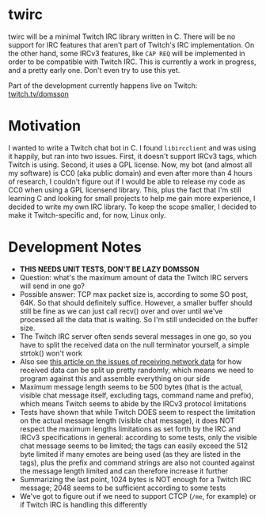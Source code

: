 # twirc

twirc will be a minimal Twitch IRC library written in C. There will be no support for IRC features that aren't part of Twitch's IRC implementation. On the other hand, some IRCv3 features, like `CAP REQ` will be implemented in order to be compatible with Twitch IRC. This is currently a work in progress, and a pretty early one. Don't even try to use this yet.

Part of the development currently happens live on Twitch: [twitch.tv/domsson](https://twitch.tv/domsson)

# Motivation

I wanted to write a Twitch chat bot in C. I found `libircclient` and was using it happily, but ran into two issues. First, it doesn't support IRCv3 tags, which Twitch is using. Second, it uses a GPL license. Now, my bot (and almost all my software) is CC0 (aka public domain) and even after more than 4 hours of research, I couldn't figure out if I would be able to release my code as CC0 when using a GPL licensend library. This, plus the fact that I'm still learning C and looking for small projects to help me gain more experience, I decided to write my own IRC library. To keep the scope smaller, I decided to make it Twitch-specific and, for now, Linux only. 

# Development Notes

- **THIS NEEDS UNIT TESTS, DON'T BE LAZY DOMSSON**
- Question: what's the maximum amount of data the Twitch IRC servers will send in one go? 
- Possible answer: TCP max packet size is, according to some SO post, 64K. So that should definitely suffice. However, a smaller buffer should still be fine as we can just call recv() over and over until we've processed all the data that is waiting. So I'm still undecided on the buffer size.
- The Twitch IRC server often sends several messages in one go, so you have to split the received data on the null terminator yourself, a simple strtok() won't work
- Also see [this article on the issues of receiving network data](https://faq.cprogramming.com/cgi-bin/smartfaq.cgi?id=1044780608&answer=1108255660) for how received data can be split up pretty randomly, which means we need to program against this and assemble everything on our side 
- Maximum message length seems to be 500 bytes (that is the actual, visible chat message itself, excluding tags, command name and prefix), which means Twitch seems to abide by the IRCv3 protocol limitations
- Tests have shown that while Twitch DOES seem to respect the limitation on the actual message length (visible chat message), it does NOT respect the maximum lengths limitations as set forth by the IRC and IRCv3 specifications in general: according to some tests, only the visible chat message seems to be limited; the tags can easily exceed the 512 byte limited if many emotes are being used (as they are listed in the tags), plus the prefix and command strings are also not counted against the message length limited and can therefore increase it further
- Summarizing the last point, 1024 bytes is NOT enough for a Twitch IRC message; 2048 seems to be sufficient according to some tests
- We've got to figure out if we need to support CTCP (`/me`, for example) or if Twitch IRC is handling this differently
